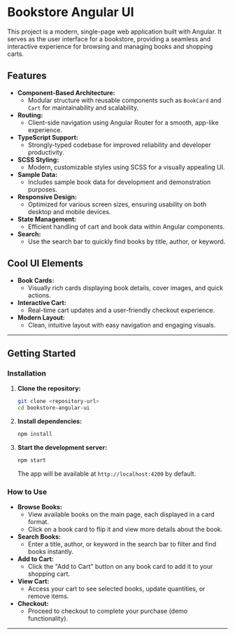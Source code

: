 # Bookstore Angular UI

This project is a modern, single-page web application built with Angular. It serves as the user interface for a bookstore, providing a seamless and interactive experience for browsing and managing books and shopping carts.

## Features

- **Component-Based Architecture:**
  - Modular structure with reusable components such as `BookCard` and `Cart` for maintainability and scalability.
- **Routing:**
  - Client-side navigation using Angular Router for a smooth, app-like experience.
- **TypeScript Support:**
  - Strongly-typed codebase for improved reliability and developer productivity.
- **SCSS Styling:**
  - Modern, customizable styles using SCSS for a visually appealing UI.
- **Sample Data:**
  - Includes sample book data for development and demonstration purposes.
- **Responsive Design:**
  - Optimized for various screen sizes, ensuring usability on both desktop and mobile devices.
- **State Management:**
  - Efficient handling of cart and book data within Angular components.
- **Search:**
  - Use the search bar to quickly find books by title, author, or keyword.

## Cool UI Elements

- **Book Cards:**
  - Visually rich cards displaying book details, cover images, and quick actions.
- **Interactive Cart:**
  - Real-time cart updates and a user-friendly checkout experience.
- **Modern Layout:**
  - Clean, intuitive layout with easy navigation and engaging visuals.

---

## Getting Started

### Installation

1. **Clone the repository:**
   ```sh
   git clone <repository-url>
   cd bookstore-angular-ui
   ```
2. **Install dependencies:**
   ```sh
   npm install
   ```
3. **Start the development server:**
   ```sh
   npm start
   ```
   The app will be available at `http://localhost:4200` by default.

### How to Use

- **Browse Books:**
  - View available books on the main page, each displayed in a card format.
  - Click on a book card to flip it and view more details about the book.
- **Search Books:**
  - Enter a title, author, or keyword in the search bar to filter and find books instantly.
- **Add to Cart:**
  - Click the "Add to Cart" button on any book card to add it to your shopping cart.
- **View Cart:**
  - Access your cart to see selected books, update quantities, or remove items.
- **Checkout:**
  - Proceed to checkout to complete your purchase (demo functionality).

---


